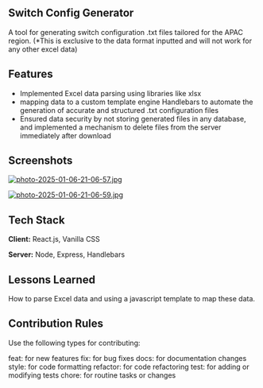 ## Switch Config Generator

A tool for generating switch configuration .txt files tailored for the APAC region.
(*This is exclusive to the data format inputted and will not work for any other excel data)

## Features

- Implemented Excel data parsing using libraries like xlsx
- mapping data to a custom template engine Handlebars to automate the generation of accurate and structured .txt configuration files
- Ensured data security by not storing generated files in any database, and implemented a mechanism to delete files from the server immediately after download

## Screenshots

[![photo-2025-01-06-21-06-57.jpg](https://i.postimg.cc/P5YSvDqW/photo-2025-01-06-21-06-57.jpg)](https://postimg.cc/QFNQRH1C)

[![photo-2025-01-06-21-06-59.jpg](https://i.postimg.cc/nLx04Ls6/photo-2025-01-06-21-06-59.jpg)](https://postimg.cc/21HQmr7w)

## Tech Stack

**Client:** React.js, Vanilla CSS

**Server:** Node, Express, Handlebars

## Lessons Learned

How to parse Excel data and using a javascript template to map these data. 


## Contribution Rules

Use the following types for contributing:

feat: for new features
fix: for bug fixes
docs: for documentation changes
style: for code formatting
refactor: for code refactoring
test: for adding or modifying tests
chore: for routine tasks or changes
